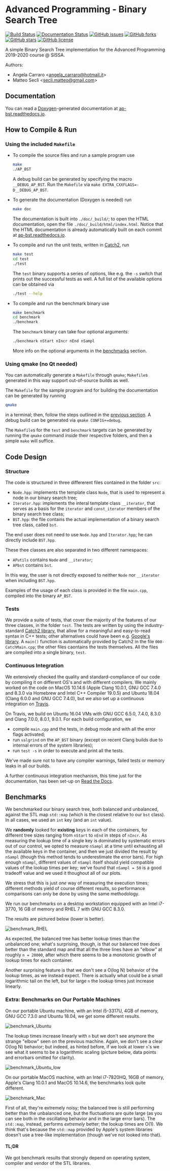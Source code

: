 # Advanced Programming - Binary Search Tree

[![Build Status](https://travis-ci.org/matteosecli/AP_BST.svg?branch=master)](https://travis-ci.org/matteosecli/AP_BST) [![Documentation Status](https://readthedocs.org/projects/ap-bst/badge/?version=latest)](https://ap-bst.readthedocs.io/en/latest/?badge=latest) [![GitHub issues](https://img.shields.io/github/issues/matteosecli/AP_BST.svg)](https://github.com/matteosecli/AP_BST/issues) [![GitHub forks](https://img.shields.io/github/forks/matteosecli/AP_BST.svg)](https://github.com/matteosecli/AP_BST/network) [![GitHub stars](https://img.shields.io/github/stars/matteosecli/AP_BST.svg)](https://github.com/matteosecli/QMC/stargazers) [![GitHub license](https://img.shields.io/badge/license-GPLv3-blue.svg)](https://github.com/matteosecli/AP_BST/blob/master/LICENSE) 

A simple Binary Search Tree implementation for the Advanced Programming 2019-2020 course @ SISSA.

Authors:

- Angela Carraro \<[angela_carraro@hotmail.it](email:angela_carraro@hotmail.it)\>
- Matteo Seclì \<[secli.matteo@gmail.com](email:secli.matteo@gmail.com)\>

## Documentation

You can read a [Doxygen](http://www.doxygen.nl)-generated documentation at [ap-bst.readthedocs.io](https://ap-bst.readthedocs.io/).

## How to Compile & Run

### Using the included `Makefile`

+ To compile the source files and run a sample program use
  
  ```bash
  make
  ./AP_BST
  ```
  
  A debug build can be generated by specifying the macro `__DEBUG_AP_BST`. Run the `Makefile` via `make EXTRA_CXXFLAGS=-D__DEBUG_AP_BST`.
  
+ To generate the documentation (Doxygen is needed) run
  
  ```bash
  make doc
  ```
  
  The documentation is built into `./doc/_build/`; to open the HTML documentation, open the file `./doc/_build/html/index.html`. Notice that the HTML documentation is already automatically built on each commit at [ap-bst.readthedocs.io](https://ap-bst.readthedocs.io/).

+ To compile and run the unit tests, written in [Catch2](https://github.com/catchorg/Catch2), run
  
  ```bash
  make test
  cd test
  ./test
  ```
  
  The `test` binary supports a series of options, like e.g. the `-s` switch that prints out the successful tests as well. A full list of the available options can be obtained via
  
  ```bash
  ./test --help
  ```

+ To compile and run the benchmark binary use
  
  ```bash
  make benchmark
  cd benchmark
  ./benchmark
  ```
  
  The `benchmark` binary can take four optional arguments:
  ```bash
  ./benchmark nStart nIncr nEnd nSampl
  ```
  
  More info on the optional arguments in the [benchmarks](#benchmarks) section.

### Using qmake (no Qt needed)

You can automatically generate a `Makefile` through `qmake`; `Makefile`s generated in this way support out-of-source builds as well.

The `Makefile` for the sample program and for building the documentation can be generated by running

  ```bash
qmake
  ```

in a terminal; then, follow the steps outlined in the [previous section](#using-the-included-makefile). A debug build can be generated via `qmake CONFIG+=debug`.

The `Makefile`s for the `test` and `benchmark` targets can be generated by running the `qmake` command *inside* their respective folders, and then a simple `make` will suffice. 

## Code Design

### Structure

The code is structured in three differerent files contained in the folder `src`:

+ `Node.hpp`: implements the template class `Node`, that is used to represent a node in our binary search tree;
+ `Iterator.hpp`: implements the interal template class `__iterator`, that serves as a basis for the `iterator` and `const_iterator` members of the binary search tree class;
+ `BST.hpp`: the file contains the actual implementation of a binary search tree class, called `bst`.

The end user does not need to use `Node.hpp` and `Iterator.hpp`; he can directly include `BST.hpp`.

These thee classes are also separated in two different namespaces:

+ `APutils` contains `Node` and `__iterator`;
+ `APbst` contains `bst`.

In this way, the user is not directly exposed to neither `Node` nor `__iterator` when including `BST.hpp`.

Examples of the usage of each class is provided in the file `main.cpp`, compiled into the binary `AP_BST`.

### Tests

We provide a suite of tests, that cover the majority of the features of our three classes, in the folder `test`. The tests are written by using the industry-standard [Catch2 library](https://github.com/catchorg/Catch2), that allow for a meaningful and easy-to-read syntax in C++ tests; other alternatives could have been e.g. [Google\'s library](https://github.com/google/googletest). A `main()` function is automatically provided by Catch2 in the file `000-CatchMain.cpp`; the other files caontains the tests themselves. All the files are compiled into a single binary, `test`.

### Continuous Integration

We extensively checked the quality and standard-compliance of our code by compiling it on different OS\'s and with different compilers. We mainly worked on the code on MacOS 10.14.6 (Apple Clang 10.0.1, GNU GCC 7.4.0 and 8.3.0 via Homebrew and Intel C++ Compiler 19.0.5) and Ubuntu 18.04 (Clang 6.0.0 and GNU GCC 7.4.0), but we also set up a continuous integration on [Travis](https://travis-ci.org/matteosecli/AP_BST).

On Travis, we build on Ubuntu 16.04 VMs with GNU GCC 6.5.0, 7.4.0, 8.3.0 and Clang 7.0.0, 8.0.1, 9.0.1. For each build configuration, we

+ compile `main.cpp` and the tests, in debug mode and with all the error flags activated;
+ run `valgrind` on the `AP_BST` binary (except on recent Clang builds due to internal errors of the system libraries);
+ run `test -s` in order to execute and print all the tests.

We\'ve made sure not to have any compiler warnings, failed tests or memory leaks in all our builds. 

A further continuous integration mechanism, this time just for the documentation, has been set-up on [Read the Docs](https://ap-bst.readthedocs.io/).

## Benchmarks

We benchmarked our binary search tree, both balanced and unbalanced, against the STL map `std::map` (which is the closest relative to our `bst` class). In all cases, we used an `int` key (and an `int` value).

We **randomly** looked for **existing** keys in each of the containers, for different tree sizes ranging from `nStart` to `nEnd` in steps of `nIncr`. As measuring the lookup time of a single key is dominated by systematic errors out of our control, we opted to measure `nSampl` at a time until exhausting all the available keys in the container, and then we just divided the result by `nSampl` (though this method tends to underestimate the error bars). For high enough `nSampl`, different values of `nSampl` itself should yield compatible values of the lookup times per key; we\'ve found that `nSampl = 50` is a good tradeoff value and we used it thoughout all of our plots.

We stress that this is just *one* way of measuring the execution times; different methods yield of course different results, so performance comparisons can only be done by using the same methodology.

We run our benchmarks on a desktop workstation equipped with an Intel i7-3770, 16 GB of memory and RHEL 7 with GNU GCC 8.3.0.

The results are pictured below (lower is better).

![benchmark_RHEL](benchmark_RHEL.png)

As expected, the balanced tree has better lookup times than the unbalanced one; what\'s surprising, though, is that our balanced tree does better than the standard map and that all the three lines have an "elbow" at roughly `n = 20000`, after which there seems to be a monotonic growth of lookup times for each container.

Another surprising feature is that we don\'t see a O(log N) behavior of the lookup times, as we instead expect. There is actually what could be a small logarithmic tail on the left, but for large `n` the lookup times just increase linearly.

### Extra: Benchmarks on Our Portable Machines

On our portable Ubuntu machine, with an Intel i5-3317U, 4GB of memory, GNU GCC 7.3.0 and Ubuntu 18.04, we get some different results.

![benchmark_Ubuntu](benchmark_Ubuntu.png)

The lookup times increase linearly with `n` but we don\'t see anymore the strange "elbow" seen on the previous machine. Again, we don\'t see a clear O(log N) behavior; but indeed, as hinted before, if we look at lower `n`\'s we see what it seems to be a logarithmic scaling (picture below, data points and errorbars omitted for clarity).

![benchmark_Ubuntu_low](benchmark_Ubuntu_low.png)

On our portable MacOS machine, with an Intel i7-7820HQ, 16GB of memory, Apple\'s Clang 10.0.1 and MacOS 10.14.6, the benchmarks look quite different.

![benchmark_Mac](benchmark_Mac.png)

First of all, they\'re extremely noisy; the balanced tree is still performing better than the unbalanced one, but the fluctuations are quite large (as you can see both in the oscillating behavior and in the large error bars). The `std::map`, instead, performs *extremely* better; the lookup times are O(1). We think that\'s because the `std::map` provided by Apple\'s system libraries doesn\'t use a tree-like implementation (though we\'ve not looked into that).

#### TL;DR

We got benchmark results that strongly depend on operating system, compiler and vendor of the STL libraries.
